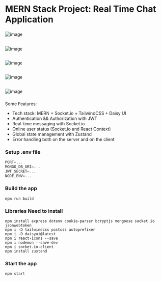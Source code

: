 # MERN Stack Project: Real Time Chat Application



###

![image](https://github.com/Tanmoydeb111/mern-chat-app/assets/93857388/067be851-e2f1-437b-903c-835f4bea859c)

##
![image](https://github.com/Tanmoydeb111/mern-chat-app/assets/93857388/aa17a459-7dcd-437b-8793-ccff476041b0)
##
![image](https://github.com/Tanmoydeb111/mern-chat-app/assets/93857388/36a9dceb-ceaf-40ec-9cc5-1e3f21c3124b)

##
![image](https://github.com/Tanmoydeb111/mern-chat-app/assets/93857388/c52550a7-3b7a-4a29-a9d0-e6f2e61b6ebd)
##

![image](https://github.com/Tanmoydeb111/mern-chat-app/assets/93857388/2bbb0999-ee5b-4d04-97fb-17650b8f77e9)


###

Some Features:

- Tech stack: MERN + Socket.io + TailwindCSS + Daisy UI
- Authentication && Authorization with JWT
- Real-time messaging with Socket.io
- Online user status (Socket.io and React Context)
- Global state management with Zustand
- Error handling both on the server and on the client

### Setup .env file

```js
PORT=...
MONGO_DB_URI=...
JWT_SECRET=...
NODE_ENV=...
```

### Build the app

```shell
npm run build
```

### Libraries Need to install
```shell
npm install express dotenv cookie-parser bcryptjs mongoose socket.io jsonwebtoken
npm i -D tailwindcss postcss autoprefixer
npm i -D daisyui@latest 
npm i react-icons --save
npm i nodemon --save-dev
npm i socket.io-client
npm install zustand
```

### Start the app

```shell
npm start
```
